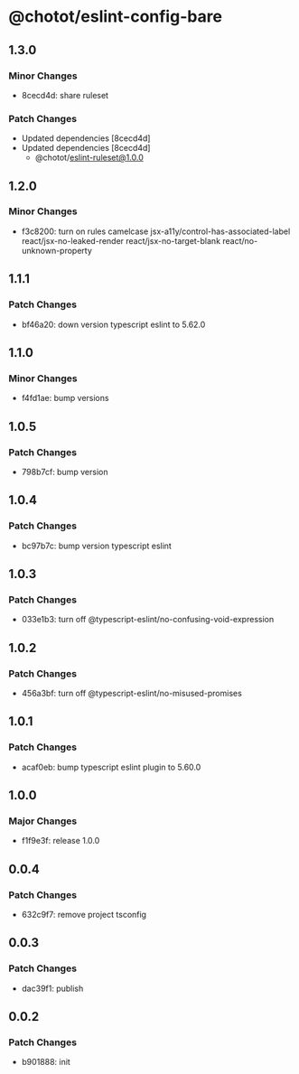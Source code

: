 # @chotot/eslint-config-bare

## 1.3.0

### Minor Changes

- 8cecd4d: share ruleset

### Patch Changes

- Updated dependencies [8cecd4d]
- Updated dependencies [8cecd4d]
  - @chotot/eslint-ruleset@1.0.0

## 1.2.0

### Minor Changes

- f3c8200: turn on rules camelcase jsx-a11y/control-has-associated-label react/jsx-no-leaked-render react/jsx-no-target-blank react/no-unknown-property

## 1.1.1

### Patch Changes

- bf46a20: down version typescript eslint to 5.62.0

## 1.1.0

### Minor Changes

- f4fd1ae: bump versions

## 1.0.5

### Patch Changes

- 798b7cf: bump version

## 1.0.4

### Patch Changes

- bc97b7c: bump version typescript eslint

## 1.0.3

### Patch Changes

- 033e1b3: turn off @typescript-eslint/no-confusing-void-expression

## 1.0.2

### Patch Changes

- 456a3bf: turn off @typescript-eslint/no-misused-promises

## 1.0.1

### Patch Changes

- acaf0eb: bump typescript eslint plugin to 5.60.0

## 1.0.0

### Major Changes

- f1f9e3f: release 1.0.0

## 0.0.4

### Patch Changes

- 632c9f7: remove project tsconfig

## 0.0.3

### Patch Changes

- dac39f1: publish

## 0.0.2

### Patch Changes

- b901888: init
